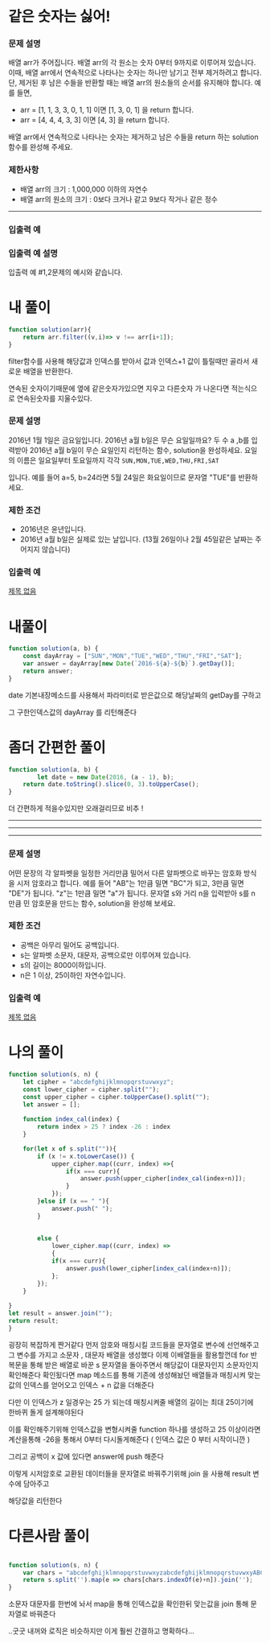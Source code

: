 # **같은 숫자는 싫어!** 

### **문제 설명**

배열 arr가 주어집니다. 배열 arr의 각 원소는 숫자 0부터 9까지로 이루어져 있습니다. 이때, 배열 arr에서 연속적으로 나타나는 숫자는 하나만 남기고 전부 제거하려고 합니다. 단, 제거된 후 남은 수들을 반환할 때는 배열 arr의 원소들의 순서를 유지해야 합니다. 예를 들면,

- arr = [1, 1, 3, 3, 0, 1, 1] 이면 [1, 3, 0, 1] 을 return 합니다.
- arr = [4, 4, 4, 3, 3] 이면 [4, 3] 을 return 합니다.

배열 arr에서 연속적으로 나타나는 숫자는 제거하고 남은 수들을 return 하는 solution 함수를 완성해 주세요.

### 제한사항

- 배열 arr의 크기 : 1,000,000 이하의 자연수
- 배열 arr의 원소의 크기 : 0보다 크거나 같고 9보다 작거나 같은 정수

---

### 입출력 예

### 입출력 예 설명

입출력 예 #1,2문제의 예시와 같습니다.

# 내 풀이

```jsx
function solution(arr){
    return arr.filter((v,i)=> v !== arr[i+1]);
}
```

filter함수를 사용해 해당값과 인덱스를 받아서 값과 인덱스+1 값이 틀릴때만 골라서 새로운 배열을 반환한다.

연속된 숫자이기때문에 옆에 같은숫자가있으면 지우고 다른숫자 가 나온다면 적는식으로 연속된숫자를 지울수있다.


### **문제 설명**

2016년 1월 1일은 금요일입니다. 2016년 a월 b일은 무슨 요일일까요? 두 수 a ,b를 입력받아 2016년 a월 b일이 무슨 요일인지 리턴하는 함수, solution을 완성하세요. 요일의 이름은 일요일부터 토요일까지 각각 `SUN,MON,TUE,WED,THU,FRI,SAT`

입니다. 예를 들어 a=5, b=24라면 5월 24일은 화요일이므로 문자열 "TUE"를 반환하세요.

### 제한 조건

- 2016년은 윤년입니다.
- 2016년 a월 b일은 실제로 있는 날입니다. (13월 26일이나 2월 45일같은 날짜는 주어지지 않습니다)

### **입출력 예**

[제목 없음](https://www.notion.so/5e12798a89e94c748cc99655b96ccee7)

# 내풀이

```jsx
function solution(a, b) {
    const dayArray = ["SUN","MON","TUE","WED","THU","FRI","SAT"];
    var answer = dayArray[new Date(`2016-${a}-${b}`).getDay()];
    return answer;
}
```

date 기본내장메소드를 사용해서 파라미터로 받은값으로 해당날짜의 getDay를 구하고 

그 구한인덱스값의 dayArray 를 리턴해준다

# 좀더 간편한 풀이

```jsx
function solution(a, b) {
		let date = new Date(2016, (a - 1), b);
    return date.toString().slice(0, 3).toUpperCase();
}
```

더 간편하게 적을수있지만 오래걸리므로 비추 !




---
---
---



### **문제 설명**

어떤 문장의 각 알파벳을 일정한 거리만큼 밀어서 다른 알파벳으로 바꾸는 암호화 방식을 시저 암호라고 합니다. 예를 들어 "AB"는 1만큼 밀면 "BC"가 되고, 3만큼 밀면 "DE"가 됩니다. "z"는 1만큼 밀면 "a"가 됩니다. 문자열 s와 거리 n을 입력받아 s를 n만큼 민 암호문을 만드는 함수, solution을 완성해 보세요.

### 제한 조건

- 공백은 아무리 밀어도 공백입니다.
- s는 알파벳 소문자, 대문자, 공백으로만 이루어져 있습니다.
- s의 길이는 8000이하입니다.
- n은 1 이상, 25이하인 자연수입니다.

### 입출력 예

[제목 없음](https://www.notion.so/92f811ac47a74d9ca1c9047f8568eb32)

# 나의 풀이

```jsx
function solution(s, n) {
    let cipher = "abcdefghijklmnopqrstuvwxyz";
    const lower_cipher = cipher.split("");
    const upper_cipher = cipher.toUpperCase().split("");
    let answer = [];
    
    function index_cal(index) {
        return index > 25 ? index -26 : index
    }

    for(let x of s.split("")){
        if (x != x.toLowerCase()) {
            upper_cipher.map((curr, index) =>{
                if(x === curr){
                    answer.push(upper_cipher[index_cal(index+n)]);
                }
            });
        }else if (x == " "){
            answer.push(" ");
        }
        
        
        else {
            lower_cipher.map((curr, index) => 
            {
            if(x === curr){
                answer.push(lower_cipher[index_cal(index+n)]);
            };
        });
    }
    
}
let result = answer.join("");
return result;
}
```

굉장히 복잡하게 짠거같다 먼저 암호와 매칭시킬 코드들을 문자열로 변수에 선언해주고 그 변수를 가지고 소문자 , 대문자 배열을 생성했다 이제 이배열들을 활용할껀데  for 반복문을 통해 받은 배열로 바꾼 s 문자열을 돌아주면서 해당값이 대문자인지 소문자인지 확인해준다 확인됬다면 map 메소드를 통해 기존에 생성해놨던 배열들과 매칭시켜 맞는값의 인덱스를 얻어오고 인덱스 + n 값을 더해준다 

다만 이 인덱스가 z 일경우는 25 가 되는데 매칭시켜줄 배열의 길이는 최대 25이기에 한바퀴 돌게 설계해야된다

이를 확인해주기위해 인덱스값을 변형시켜줄 function 하나를 생성하고 25 이상이라면 계산을통해 -26을 통해서 0부터 다시돌게해준다 ( 인덱스 값은 0 부터 시작이니깐 ) 

그리고 공백이 x 값에 있다면 answer에 push 해준다 

이렇게 시저암호로 교환된 데이터들을 문자열로 바꿔주기위해 join 을 사용해 result 변수에 담아주고 

해당값을 리턴한다

# 다른사람 풀이

```jsx

function solution(s, n) {
    var chars = "abcdefghijklmnopqrstuvwxyzabcdefghijklmnopqrstuvwxyABCDEFGHIJKLMNOPQRSTUVWXYZABCDEFGHIJKLMNOPQRSTUVWXY                          "
    return s.split('').map(e => chars[chars.indexOf(e)+n]).join('');
}
```

소문자 대문자를 한번에 놔서 map을 통해 인덱스값을 확인한뒤 맞는값을 join 통해 문자열로 바꿔준다 

..굿굿 내꺼와 로직은 비슷하지만 이게 훨씬 간결하고 명확하다...
